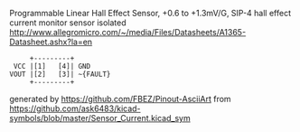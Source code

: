 Programmable Linear Hall Effect Sensor, +0.6 to +1.3mV/G, SIP-4
hall effect current monitor sensor isolated
http://www.allegromicro.com/~/media/Files/Datasheets/A1365-Datasheet.ashx?la=en


	     +---------+
	 VCC |[1]   [4]| GND
	VOUT |[2]   [3]| ~{FAULT}
	     +---------+


generated by https://github.com/FBEZ/Pinout-AsciiArt from https://github.com/ask6483/kicad-symbols/blob/master/Sensor_Current.kicad_sym